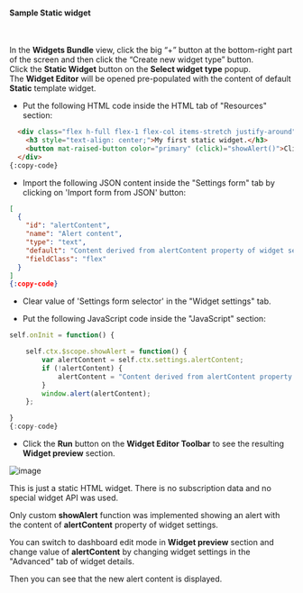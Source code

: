 #### Sample Static widget

<div class="divider"></div>
<br/>

In the **Widgets Bundle** view, click the big “+” button at the bottom-right part of the screen and then click the “Create new widget type” button.<br>
Click the **Static Widget** button on the **Select widget type** popup.<br>
The **Widget Editor** will be opened pre-populated with the content of default **Static** template widget.

 - Put the following HTML code inside the HTML tab of "Resources" section:

```html
  <div class="flex h-full flex-1 flex-col items-stretch justify-around">
    <h3 style="text-align: center;">My first static widget.</h3>
    <button mat-raised-button color="primary" (click)="showAlert()">Click me</button>
  </div>
{:copy-code}
```

 - Import the following JSON content inside the "Settings form" tab by clicking on 'Import form from JSON' button:

```json
[
  {
    "id": "alertContent",
    "name": "Alert content",
    "type": "text",
    "default": "Content derived from alertContent property of widget settings.",
    "fieldClass": "flex"
  }
]
{:copy-code}
```

 - Clear value of 'Settings form selector' in the "Widget settings" tab.

 - Put the following JavaScript code inside the "JavaScript" section:

```javascript
self.onInit = function() {

    self.ctx.$scope.showAlert = function() {
        var alertContent = self.ctx.settings.alertContent;
        if (!alertContent) {
            alertContent = "Content derived from alertContent property of widget settings.";
        }
        window.alert(alertContent);  
    };

}
{:copy-code}
```

 - Click the **Run** button on the **Widget Editor Toolbar** to see the resulting **Widget preview** section.

![image](${helpBaseUrl}/help/images/widget/editor/examples/static-widget-sample.png)

This is just a static HTML widget.  There is no subscription data and no special widget API was used.

Only custom **showAlert** function was implemented showing an alert with the content of **alertContent** property of widget settings.

You can switch to dashboard edit mode in **Widget preview** section and change value of **alertContent** by changing widget settings in the "Advanced" tab of widget details.

Then you can see that the new alert content is displayed. 

<br/>
<br/>
